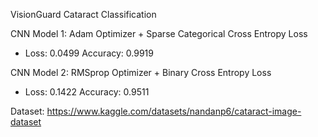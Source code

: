 VisionGuard Cataract Classification 

CNN Model 1: Adam Optimizer + Sparse Categorical Cross Entropy Loss
- Loss: 0.0499 Accuracy: 0.9919

CNN Model 2: RMSprop Optimizer + Binary Cross Entropy Loss 
- Loss: 0.1422 Accuracy: 0.9511

Dataset: https://www.kaggle.com/datasets/nandanp6/cataract-image-dataset

